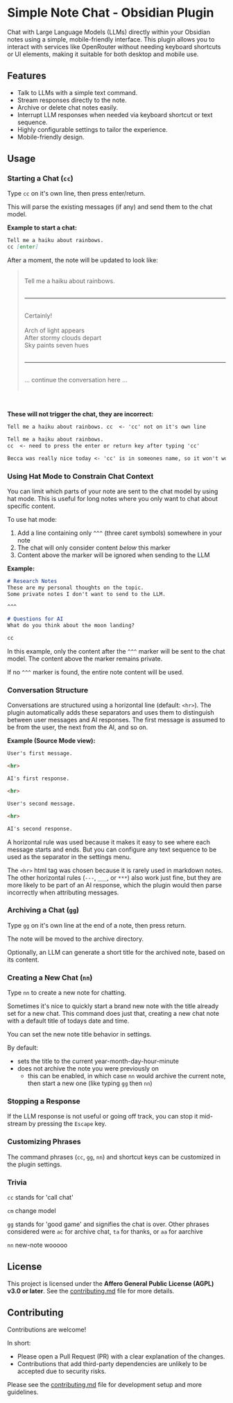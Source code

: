 # Simple Note Chat - Obsidian Plugin

Chat with Large Language Models (LLMs) directly within your Obsidian notes using a simple, mobile-friendly interface. This plugin allows you to interact with services like OpenRouter without needing keyboard shortcuts or UI elements, making it suitable for both desktop and mobile use.

## Features

*   Talk to LLMs with a simple text command.
*   Stream responses directly to the note.
*   Archive or delete chat notes easily.
*   Interrupt LLM responses when needed via keyboard shortcut or text sequence.
*   Highly configurable settings to tailor the experience.
*   Mobile-friendly design.

## Usage

### Starting a Chat (`cc`)

Type `cc` on it's own line, then press enter/return.

This will parse the existing messages (if any) and send them to the chat model.

**Example to start a chat:**

```markdown
Tell me a haiku about rainbows.
cc [enter]

```

After a moment, the note will be updated to look like:

> <br>
> Tell me a haiku about rainbows. <br><br>
>
> ---
> <br>
> Certainly!  <br>
> <br>
> Arch of light appears <br>
> After stormy clouds depart  <br>
> Sky paints seven hues <br> <br>
>
> ---
>  <br>
> ... continue the conversation here ... <br>
> <br>

<br>

**These will not trigger the chat, they are incorrect:**

```markdown
Tell me a haiku about rainbows. cc  <- 'cc' not on it's own line
```

```markdown
Tell me a haiku about rainbows.
cc  <- need to press the enter or return key after typing 'cc'
```

```markdown
Becca was really nice today <- 'cc' is in someones name, so it won't work
```

### Using Hat Mode to Constrain Chat Context

You can limit which parts of your note are sent to the chat model by using hat mode. This is useful for long notes where you only want to chat about specific content.

To use hat mode:
1. Add a line containing only `^^^` (three caret symbols) somewhere in your note
2. The chat will only consider content *below* this marker
3. Content above the marker will be ignored when sending to the LLM

**Example:**

```markdown
# Research Notes
These are my personal thoughts on the topic.
Some private notes I don't want to send to the LLM.

^^^

# Questions for AI
What do you think about the moon landing?

cc
```

In this example, only the content after the `^^^` marker will be sent to the chat model. The content above the marker remains private.

If no `^^^` marker is found, the entire note content will be used.


### Conversation Structure

Conversations are structured using a horizontal line (default: `<hr>`). The plugin automatically adds these separators and uses them to distinguish between user messages and AI responses. The first message is assumed to be from the user, the next from the AI, and so on.

**Example (Source Mode view):**

```markdown
User's first message.

<hr>

AI's first response.

<hr>

User's second message.

<hr>

AI's second response.
```

A horizontal rule was used because it makes it easy to see where each message starts and ends. But you can configure any text sequence to be used as the separator in the settings menu.

The `<hr>` html tag was chosen because it is rarely used in markdown notes. The other horizontal rules (`---`, `___`, or `***`) also work just fine, but they are more likely to be part of an AI response, which the plugin would then parse incorrectly when attributing messages.


### Archiving a Chat (`gg`)

Type `gg` on it's own line at the end of a note, then press return.

The note will be moved to the archive directory.

Optionally, an LLM can generate a short title for the archived note, based on its content.

### Creating a New Chat (`nn`)

Type `nn` to create a new note for chatting.

Sometimes it's nice to quickly start a brand new note with the title already set for a new chat. This command does just that, creating a new chat note with a default title of todays date and time.

You can set the new note title behavior in settings.

By default:

- sets the title to the current year-month-day-hour-minute
- does not archive the note you were previously on
    - this can be enabled, in which case `nn` would archive the current note, then start a new one (like typing `gg` then `nn`)



### Stopping a Response

If the LLM response is not useful or going off track, you can stop it mid-stream by pressing the `Escape` key.

### Customizing Phrases

The command phrases (`cc`, `gg`, `nn`) and shortcut keys can be customized in the plugin settings.

### Trivia


`cc` stands for 'call chat'

`cm` change model

`gg` stands for 'good game' and signifies the chat is over. Other phrases considered were `ac` for archive chat, `ta` for thanks, or `aa` for aarchive

`nn` new-note wooooo

## License

This project is licensed under the **Affero General Public License (AGPL) v3.0 or later**. See the [contributing.md](contributing.md) file for more details.

## Contributing

Contributions are welcome!

In short:

*   Please open a Pull Request (PR) with a clear explanation of the changes.
*   Contributions that add third-party dependencies are unlikely to be accepted due to security risks.

Please see the [contributing.md](contributing.md) file for development setup and more guidelines.
